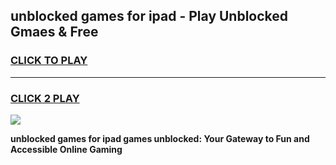 
## unblocked games for ipad - Play Unblocked Gmaes & Free
<h3>
<a href="https://news.freeplayer.one?title=unblocked_games_for_ipad&ref=23F">CLICK TO PLAY</a></h3>
<hr>

<h3>
<a href="https://news.freeplayer.one?title=unblocked_games_for_ipad&ref=23F">CLICK 2 PLAY</a>
  
</h3>

<a href="https://news.freeplayer.one?title=unblocked_games_for_ipad&ref=23F/"><img src="https://clearcache.store/games.png"></a>


**unblocked games for ipad games unblocked: Your Gateway to Fun and Accessible Online Gaming**
